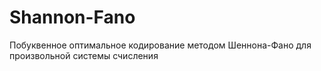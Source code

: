 # Shannon-Fano
Побуквенное оптимальное кодирование методом Шеннона-Фано для произвольной системы счисления
